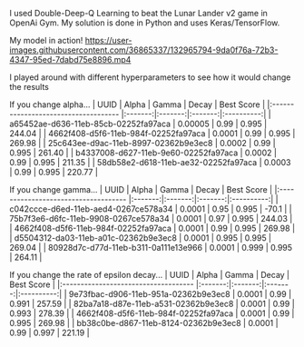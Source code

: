 
I used Double-Deep-Q Learning to beat the Lunar Lander v2 game in OpenAi Gym.
My solution is done in Python and uses Keras/TensorFlow.

My model in action!
https://user-images.githubusercontent.com/36865337/132965794-9da0f76a-72b3-4347-95ed-7dabd75e8896.mp4

I played around with different hyperparameters to see how it would change the results

If you change alpha...
| UUID                                 |  Alpha  |  Gamma  |  Decay  | Best Score |
|:------------------------------------ |:-------:|:-------:|:-------:|:----------:|
| a65452ae-d636-11eb-85cb-02252fa97aca | 0.00005 | 0.99    | 0.995   |   244.04   |
| 4662f408-d5f6-11eb-984f-02252fa97aca | 0.0001  | 0.99    | 0.995   |   269.98   |
| 25c643ee-d9ac-11eb-8997-02362b9e3ec8 | 0.0002  | 0.99    | 0.995   |   261.40   |
| b4337008-d627-11eb-9e60-02252fa97aca | 0.0002  | 0.99    | 0.995   |   211.35   |
| 58db58e2-d618-11eb-ae32-02252fa97aca | 0.0003  | 0.99    | 0.995   |   220.77   | 

If you change gamma...
| UUID                                 |  Alpha  |  Gamma  |  Decay  | Best Score |
|:------------------------------------ |:-------:|:-------:|:-------:|:----------:|
| c042ccce-d6ed-11eb-aed4-0267ce578a34 | 0.0001  | 0.95    | 0.995   |   -70.1    |
| 75b7f3e6-d6fc-11eb-9908-0267ce578a34 | 0.0001  | 0.97    | 0.995   |   244.03   |
| 4662f408-d5f6-11eb-984f-02252fa97aca | 0.0001  | 0.99    | 0.995   |   269.98   |
| d5504312-da03-11eb-a01c-02362b9e3ec8 | 0.0001  | 0.995   | 0.995   |   269.04   |
| 80928d7c-d77d-11eb-b311-0a111e13e966 | 0.0001  | 0.999   | 0.995   |   264.11   |

If you change the rate of epsilon decay...
| UUID                                 |  Alpha  |  Gamma  |  Decay  | Best Score |
|:------------------------------------ |:-------:|:-------:|:-------:|:----------:|
| 9e73fbac-d906-11eb-951a-02362b9e3ec8 | 0.0001  | 0.99    | 0.991   |   257.59   |
| 82ba7a18-d87e-11eb-a531-02362b9e3ec8 | 0.0001  | 0.99    | 0.993   |   278.39   |
| 4662f408-d5f6-11eb-984f-02252fa97aca | 0.0001  | 0.99    | 0.995   |   269.98   |
| bb38c0be-d867-11eb-8124-02362b9e3ec8 | 0.0001  | 0.99    | 0.997   |   221.19   |
